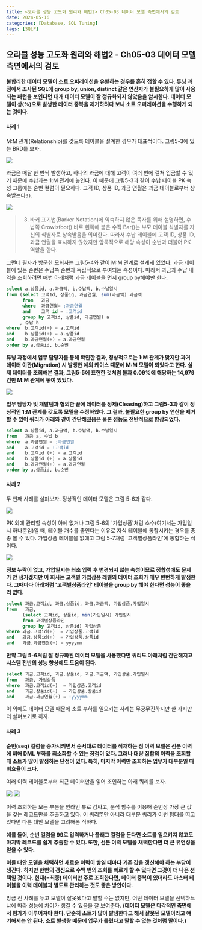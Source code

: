 ```yaml
---
title: <오라클 성능 고도화 원리와 해법2> Ch05-03 데이터 모델 측면에서의 검토
date: 2024-05-16
categories: [Database, SQL Tuning]
tags: [SQLP]
---
```


## 오라클 성능 고도화 원리와 해법2 - Ch05-03 데이터 모델 측면에서의 검토

**불합리한 데이터 모델이 소트 오퍼레이션을 유발하는 경우를 흔히 접할 수 있다. 튜닝 과정에서 조사된 SQL에 group by, union, distinct 같은 연산자가 불필요하게 많이 사용되는 패턴을 보인다면 대개 데이터 모델이 잘 정규화되지 않았음을 암시한다. 데이터 모델이 상(%)으로 발생한 데이터 중복을 제거하려다 보니 소트 오퍼레이션을 수행하게 되는 것이다.**

#### 사례 1

M:M 관계(Relationship)를 갖도록 테이블을 설계한 경우가 대표적이다. 그림5-3에 있는 BRD를 보자.

![](/assets/images/sqlp/sqlp2-05-03-img5-3.png)

과금은 매달 한 번씩 발생하고, 하나의 과금에 대해 고객이 여러 번에 걸쳐 입금할 수 있기 때문에 수납과는 1:M 관계에 놓인다. 이 때문에 그림5-3과 같이 수납 테이블 PK 속성 그룹에는 순번 컬럼이 필요하다. 고객 ID, 상품 ID, 과금 연월은 과금 테이블로부터 상속받는다`3)`.

![](/assets/images/sqlp/sqlp2-05-03-img5-4.png)

> 3.  바커 표기법(Barker Notation)에 익숙하지 않은 독자를 위해 설명하면, 수납쪽 Crowisfoot() 바로 왼쪽에 붙은 수직 Bar()는 부모 테이블 식별자를 자신의 식별자로 상속받음을 의미한다. 따라서 수납 테이블에 고객 ID, 상품 ID, 과금 연월을 표시하지 않았지만 암묵적으로 해당 속성이 순번과 더불어 PK 역할을 한다.

그런데 필자가 방문한 모회사는 그림5-4와 같이 M:M 관계로 설계돼 있었다. 과금 테이블에 있는 순번은 수납쪽 순번과 독립적으로 부여되는 속성이다. 따라서 과금과 수납 내역을 조회하려면 매번 아래처럼 과금 테이블을 먼저 group by해야만 한다.

```sql
select a.상품id, a.과금액, b.수납액, b.수납일시
from (select 고객1d, 상품1g, 과금연월, sum(과금액) 과금액
	  from   과금
	  where  과금연월= :과금연월
	  and    고객 id = :고객id
	  group by 고객id, 상품id, 과금연월) a
	 , 수납 b
where  b.고객id(+) = a.고객id
and    b.상품id(+) = a.상품id
and    b.과금연월(+) = a.과금연월
order by a.상품id, b.순번
```

**튜닝 과정에서 업무 담당자를 통해 확인한 결과, 정상적으로는 1:M 관계가 맞지만 과거 데이터 이관(Migration) 시 발생한 예외 케이스 때문에 M:M 모델이 되었다고 한다. 실제 데이터를 조회해본 결과, 그림5-5에 표현한 것처럼 불과 0.09%에 해당하는 14,979건만 M:M 관계에 놓여 있었다.**

![](/assets/images/sqlp/sqlp2-05-03-img5-5.png)

**업무 담당자 및 개발팀과 협의한 끝에 데이터를 정제(Cleasing)하고 그림5-3과 같이 정상적인 1:M 관계를 갖도록 모델을 수정하였다. 그 결과, 불필요한 group by 연산을 제거할 수 있어 쿼리가 아래와 같이 간단해졌음은 물론 성능도 전반적으로 향상되었다.**

```sql
select a.상품id, a.과금액, b.수납액, b.수납일시
from   과금 a, 수납 b
where  a.과금연월 = :과금연월
and    a.고객id = :고객id
and    b.고객id (+) = a.고객id
and    b.상품id (+) = a.상품id
and    b.과금연월(+) = a.과금연월
order by a.상품id, b.순번
```

#### 사례 2

두 번째 사례를 살펴보자. 정상적인 데이터 모델은 그림 5-6과 같다.

![](/assets/images/sqlp/sqlp2-05-03-img5-6.png)

PK 외에 관리할 속성이 아예 없거나 그림 5-6의 '가입상품'처럼 소수(여기서는 가입일시 하나뿐임)일 때, 테이블 개수를 줄인다는 이유로 자식 테이블에 통합시키는 경우를 종종 볼 수 있다. 가입상품 테이블을 없애고 그림 5-7처럼 '고객별상품라인'에 통합하는 식이다.

![](/assets/images/sqlp/sqlp2-05-03-img5-7.png)

**정보 누락이 없고, 가입일시는 최초 입력 후 변경되지 않는 속성이므로 정합성에도 문제가 안 생기겠지만 이 회사는 고객별 가입상품 레벨의 데이터 조회가 매우 빈번하게 발생한다. 그때마다 아래처럼 '고객별상품라인' 테이블을 group by 해야 한다면 성능이 좋을 리 없다.**

```sql
select 과금.고객id, 과금.상품id, 과금.과금액, 가입상품.가입일시
from   과금,
	  (select 고객id, 상품id, min(가입일시) 가입일시
	  from 고객별상품라인
	  group by 고객id, 상품id) 가입상품
where 과금.고객id(+)  = 가입상품.고객id
and   과금.상품id(+)  = 가입상품.상품id
and   과금.과금연월(+) = yyyymm
```

**만약 그림 5-6처럼 잘 정규화된 데이터 모델을 사용했다면 쿼리도 아래처럼 간단해지고 시스템 전반의 성능 향상에도 도움이 된다.**

```sql
select 과금.고객id, 과금.상품id, 과금.과금액, 가입상품.가입일시
from   과금, 가입상품
where  과금.고객id(+)  = 가입상품.고객id
and    과금.상품id(+)  = 가입상품.상품id
and    과금.과금연월(+) = :yyyymm
```

이 외에도 데이터 모델 때문에 소트 부하를 일으키는 사례는 무궁무진하지만 한 가지만 더 살펴보기로 하자.

#### 사례 3

**순번(seq) 컬럼을 증가시키면서 순서대로 데이터를 적재하는 점 이력 모델은 선분 이력에 비해 DML 부하를 최소화할 수 있는 장점이 있다. 그러나 대량 집합의 이력을 조회할 때 소트가 많이 발생하는 단점이 있다. 특히, 마지막 이력만 조회하는 업무가 대부분일 때 비효율이 크다.**

여러 이력 테이블로부터 최근 데이터만을 읽어 조인하는 아래 쿼리를 보자.

![](/assets/images/sqlp/sqlp2-05-03-case3-sql1-1.png)
![](/assets/images/sqlp/sqlp2-05-03-case3-sql1-2.png)

이력 조회하는 모든 부분을 인라인 뷰로 감싸고, 분석 함수를 이용해 순번상 가장 큰 값을 갖는 레코드만을 추출하고 있다. 이 쿼리뿐만 아니라 대부분 쿼리가 이런 형태를 띠고 있다면 다른 대안 모델을 고려해봄 직하다.

**예를 들어, 순번 컬럼을 99로 입력하거나 플래그 컬럼을 둔다면 소트를 일으키지 않고도 마지막 레코드를 쉽게 추출할 수 있다. 또한, 선분 이력 모델을 채택한다면 더 큰 유연성을 얻을 수 있다.**

**이들 대안 모델을 채택하면 새로운 이력이 쌓일 때마다 기존 값을 갱신해야 하는 부담이 생긴다. 하지만 한번의 갱신으로 수백 번의 조회를 빠르게 할 수 있다면 그것이 더 나은 선택일 것이다. 현재(=최종) 데이터만 주로 조회한다면, 데이터 중복이 있더라도 마스터 테이블을 이력 테이블과 별도로 관리하는 것도 좋은 방안이다.**

방금 전 사례를 두고 모델이 잘못됐다고 말할 수는 없지만, 어떤 데이터 모델을 선택하느냐에 따라 성능에 차이가 생길 수 있음을 잘 보여준다. **(데이터 모델은 다각적인 측면에서 평가가 이루어져야 한다. 단순히 소트가 많이 발생한다고 해서 잘못된 모델이라고 얘기해서는 안 된다. 소트 발생량 때문에 업무가 틀렸다고 말할 수 없는 것처럼 말이다.)**
